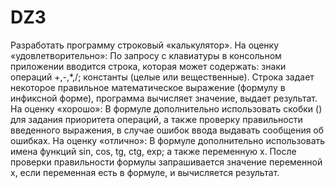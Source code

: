 # DZ3
Разработать программу строковый «калькулятор».
На оценку «удовлетворительно»:
По запросу с клавиатуры в консольном приложении вводится
строка, которая может содержать: знаки операций +,-,*,/; константы
(целые или вещественные). Строка задает некоторое правильное
математическое выражение (формулу в инфиксной форме),
программа вычисляет значение, выдает результат.
На оценку «хорошо»:
В формуле дополнительно использовать скобки () для задания
приоритета операций, а также проверку правильности введенного
выражения, в случае ошибок ввода выдавать сообщения об ошибках.
На оценку «отлично»:
В формуле дополнительно использовать имена функций sin,
cos, tg, ctg, exp; а также переменную x. После проверки
правильности формулы запрашивается значение переменной x, если
переменная есть в формуле, и вычисляется результат. 
